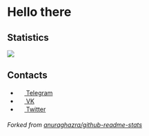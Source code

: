 # Hello there

## Statistics

<img src="https://github-readme-stats.vercel.app/api?username=Ansetto&show_icons=true&count_private=true">

## Contacts
- <a href="https://t.me/Ansetto"><img src="https://upload.wikimedia.org/wikipedia/commons/thumb/8/82/Telegram_logo.svg/768px-Telegram_logo.svg.png" width=16 height=16 /> Telegram</a>
- <a href="https://vk.com/Ansetto"><img src="https://upload.wikimedia.org/wikipedia/commons/thumb/2/21/VK.com-logo.svg/1024px-VK.com-logo.svg.png" width=16 height=16 /> VK</a>
- <a href="https://twitter.com/Ansetto"><img src="https://image.flaticon.com/icons/svg/733/733579.svg" width=16 height=16 /> Twitter</a>

###### Forked from <a href="https://github.com/anuraghazra/github-readme-stats">anuraghazra/github-readme-stats</a>
